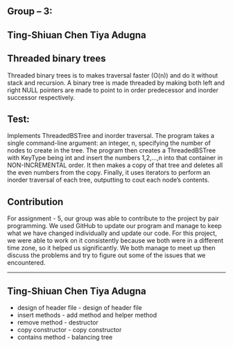 
Group – 3:
---------------------- 
 Ting-Shiuan Chen 
 Tiya Adugna
----------------------
 Threaded binary trees 
----------------------
 Threaded binary trees is to makes traversal faster (O(n)) and do it without stack and recursion. A binary tree is made threaded by making both left and right NULL pointers are made to point to in order predecessor and inorder successor respectively.

Test: 
----------------------
Implements ThreadedBSTree and inorder traversal. The program takes a single command-line argument: an integer, n, specifying the number of nodes to create in the tree. The program then creates a ThreadedBSTree with KeyType being int and insert the numbers 1,2,…,n into that container in NON-INCREMENTAL order. It then makes a copy of that tree and deletes all the even numbers from the copy. Finally, it uses iterators to perform an inorder traversal of each tree, outputting to cout each node’s contents.
 
Contribution
----------------------
For assignment - 5, our group was able to contribute to the project by pair programming. We used GitHub to update our program and manage to keep what we have changed individually and update our code. For this project, we were able to work on it consistently because we both were in a different time zone, so it helped us significantly. We both manage to meet up then discuss the problems and try to figure out some of the issues that we encountered.  

-----------------------------------------------------------------------------
Ting-Shiuan Chen 							Tiya Adugna
-----------------------------------------------------------------------------
-	design of header file				-   design of header file
-	insert methods						-   add method and helper method 
-	remove method 					    -   destructor 
-	copy constructor					-   copy constructor
-	contains method 					-   balancing tree 

